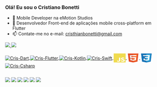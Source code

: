 ### Olá! Eu sou o Cristiano Bonetti



- 🔭 Mobile Developer na eMotion Studios
- 🌱 Desenvolvedor Front-end de aplicações mobile cross-platform em Flutter
- 📫 Contate-me no e-mail: cristhianbonetti@gmail.com

 <div>
  <a href="https://github.com/Cristhianbonetti">
  <img height="180em" src="https://github-readme-stats.vercel.app/api?username=Cristhianbonetti&show_icons=true&theme=dark&include_all_commits=true&count_private=true"/>
  <img height="180em" src="https://github-readme-stats.vercel.app/api/top-langs/?username=Cristhianbonetti&layout=compact&langs_count=7&theme=dark"/>
</div>

  <div style="display: inline_block"><br>
  <img align="center" alt="Cris-Dart" height="30" width="40" src="https://img.icons8.com/color/48/000000/dart.png"/>
  <img align="center" alt="Cris-Flutter" height="30" width="40" src="https://img.icons8.com/color/48/000000/flutter.png"/>
  <img align="center" alt="Cris-Kotlin" height="30" width="40" src="https://img.icons8.com/color/48/000000/kotlin.png"/>
  <img align="center" alt="Cris-Swift" height="30" width="40" src="https://img.icons8.com/fluency/48/000000/swift.png"/>
  <img align="center" alt="Cris-Js" height="30" width="40" src="https://raw.githubusercontent.com/devicons/devicon/master/icons/javascript/javascript-plain.svg">
  <img align="center" alt="Cris-HTML" height="30" width="40" src="https://raw.githubusercontent.com/devicons/devicon/master/icons/html5/html5-original.svg">
  <img align="center" alt="Cris-CSS" height="30" width="40" src="https://raw.githubusercontent.com/devicons/devicon/master/icons/css3/css3-original.svg">
  <img align="center" alt="Cris-Csharp" height="30" width="40" src="https://img.icons8.com/color/48/000000/c-sharp-logo.png">

</div>
  
  ##
  
  <div> 
   <a href="https://www.linkedin.com/in/cristiano-bonetti" target="_blank"><img src="https://img.shields.io/badge/WhatsApp-25D366?style=for-the-badge&logo=whatsapp&logoColor=white" target="_blank"></a> 
  <a href="https://www.instagram.com/cristhianbonetti" target="_blank"><img src="https://img.shields.io/badge/-Instagram-%23E4405F?style=for-the-badge&logo=instagram&logoColor=white" target="_blank"></a>
 	<a href="https://www.twitch.tv/cristhianbonetti" target="_blank"><img src="https://img.shields.io/badge/Twitch-9146FF?style=for-the-badge&logo=twitch&logoColor=white" target="_blank"></a>
 <a href="https://discord.gg/XfNwbqs8" target="_blank"><img src="https://img.shields.io/badge/Discord-7289DA?style=for-the-badge&logo=discord&logoColor=white" target="_blank"></a> 
  <a href = "mailto:cristhianbonetti@gmail.com"><img src="https://img.shields.io/badge/-Gmail-%23333?style=for-the-badge&logo=gmail&logoColor=white" target="_blank"></a>
  <a href="https://www.linkedin.com/in/cristiano-bonetti" target="_blank"><img src="https://img.shields.io/badge/-LinkedIn-%230077B5?style=for-the-badge&logo=linkedin&logoColor=white" target="_blank"></a> 

 </div>
  
